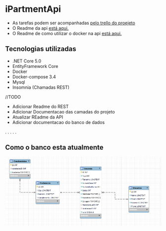 # iPartmentApi

* As tarefas podem ser acompanhadas [pelo trello do proejeto](https://trello.com/b/d2rBujd4/tcc)
* O Readme da api [está aqui.](https://github.com/IzGabs/iPartmentApi/tree/master/API)
* O Readme de como utilizar o docker na api [está aqui.](https://github.com/IzGabs/iPartmentApi/tree/master/API/docker)



## Tecnologias utilizadas

 - .NET Core 5.0
 - EntityFramework Core
 - Docker 
 - Docker-compose 3.4
 - Mysql 
 - Insomnia (Chamadas REST)

//TODO 
 * Adicionar Readme do REST 
 * Adicionar Documentacao das camadas do projeto
 * Atualizar REadme da API 
 * Adicionar documentacao do banco de dados

.
.
.
.
.
## Como o banco esta atualmente
![alt text](https://github.com/IzGabs/iPartmentApi/blob/master/Documents/Como%20o%20banco%20esta%20agora.PNG?raw=true)
